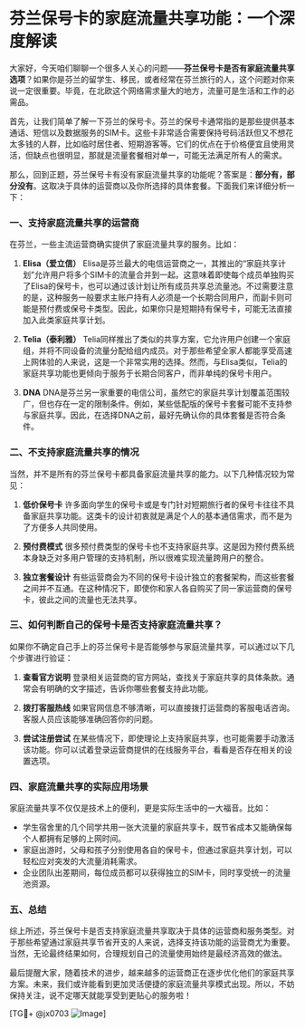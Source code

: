 # 芬兰保号卡的家庭流量共享功能：一个深度解读

大家好，今天咱们聊聊一个很多人关心的问题——**芬兰保号卡是否有家庭流量共享选项**？如果你是芬兰的留学生、移民，或者经常在芬兰旅行的人，这个问题对你来说一定很重要。毕竟，在北欧这个网络需求量大的地方，流量可是生活和工作的必需品。

首先，让我们简单了解一下芬兰的保号卡。芬兰的保号卡通常指的是那些提供基本通话、短信以及数据服务的SIM卡。这些卡非常适合需要保持号码活跃但又不想花太多钱的人群，比如临时居住者、短期游客等。它们的优点在于价格便宜且使用灵活，但缺点也很明显，那就是流量套餐相对单一，可能无法满足所有人的需求。

那么，回到正题，芬兰保号卡有没有家庭流量共享的功能呢？答案是：**部分有，部分没有**。这取决于具体的运营商以及你所选择的具体套餐。下面我们来详细分析一下：

### 一、支持家庭流量共享的运营商

在芬兰，一些主流运营商确实提供了家庭流量共享的服务。比如：

1. **Elisa（爱立信）**
   Elisa是芬兰最大的电信运营商之一，其推出的“家庭共享计划”允许用户将多个SIM卡的流量合并到一起。这意味着即使每个成员单独购买了Elisa的保号卡，也可以通过该计划让所有成员共享总流量池。不过需要注意的是，这种服务一般要求主账户持有人必须是一个长期合同用户，而副卡则可能是预付费或保号卡类型。因此，如果你只是短期持有保号卡，可能无法直接加入此类家庭共享计划。

2. **Telia（泰利雅）**
   Telia同样推出了类似的共享方案，它允许用户创建一个家庭组，并将不同设备的流量分配给组内成员。对于那些希望全家人都能享受高速上网体验的人来说，这是一个非常实用的选择。然而，与Elisa类似，Telia的家庭共享功能也更倾向于服务于长期合同客户，而非单纯的保号卡用户。

3. **DNA**
   DNA是芬兰另一家重要的电信公司，虽然它的家庭共享计划覆盖范围较广，但也存在一定的限制条件。例如，某些低配版的保号卡套餐可能不支持参与家庭共享。因此，在选择DNA之前，最好先确认你的具体套餐是否符合条件。

### 二、不支持家庭流量共享的情况

当然，并不是所有的芬兰保号卡都具备家庭流量共享的能力。以下几种情况较为常见：

1. **低价保号卡**
   许多面向学生的保号卡或是专门针对短期旅行者的保号卡往往不具备家庭共享功能。这类卡的设计初衷就是满足个人的基本通信需求，而不是为了方便多人共同使用。

2. **预付费模式**
   很多预付费类型的保号卡也不支持家庭共享。这是因为预付费系统本身缺乏对多用户管理的支持机制，所以很难实现流量跨用户的整合。

3. **独立套餐设计**
   有些运营商会为不同的保号卡设计独立的套餐架构，而这些套餐之间并不互通。在这种情况下，即使你和家人各自购买了同一家运营商的保号卡，彼此之间的流量也无法共享。

### 三、如何判断自己的保号卡是否支持家庭流量共享？

如果你不确定自己手上的芬兰保号卡是否能够参与家庭流量共享，可以通过以下几个步骤进行验证：

1. **查看官方说明**
   登录相关运营商的官方网站，查找关于家庭共享的具体条款。通常会有明确的文字描述，告诉你哪些套餐支持此功能。

2. **拨打客服热线**
   如果官网信息不够清晰，可以直接拨打运营商的客服电话咨询。客服人员应该能够准确回答你的问题。

3. **尝试注册尝试**
   在某些情况下，即使理论上支持家庭共享，也可能需要手动激活该功能。你可以试着登录运营商提供的在线服务平台，看看是否存在相关的设置选项。

### 四、家庭流量共享的实际应用场景

家庭流量共享不仅仅是技术上的便利，更是实际生活中的一大福音。比如：

- 学生宿舍里的几个同学共用一张大流量的家庭共享卡，既节省成本又能确保每个人都拥有足够的上网时间。
- 家庭出游时，父母和孩子分别使用各自的保号卡，但通过家庭共享计划，可以轻松应对突发的大流量消耗需求。
- 企业团队出差期间，每位成员都可以获得独立的SIM卡，同时享受统一的流量池资源。

### 五、总结

综上所述，芬兰保号卡是否支持家庭流量共享取决于具体的运营商和服务类型。对于那些希望通过家庭共享节省开支的人来说，选择支持该功能的运营商尤为重要。当然，无论最终结果如何，合理规划自己的流量使用始终是最经济高效的做法。

最后提醒大家，随着技术的进步，越来越多的运营商正在逐步优化他们的家庭共享方案。未来，我们或许能看到更加灵活便捷的家庭流量共享模式出现。所以，不妨保持关注，说不定哪天就能享受到更贴心的服务啦！

[TG💪+ @jx0703 ![Image](https://github.com/user-attachments/assets/dbca1d08-cadb-493c-b0ec-ad6f7a83f270)]